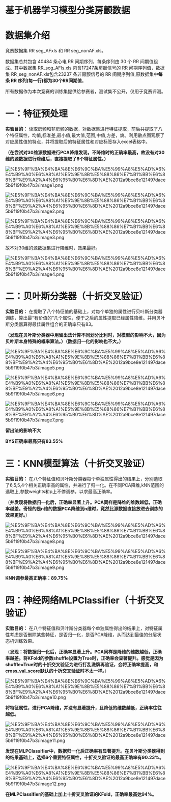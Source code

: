 # 基于机器学习模型分类房颤数据
# **数据集介绍**
竞赛数据集 RR seg_AFxls 和 RR seg_nonAF.xls。


数据集总共包含 40484 条心电 RR 间期序列，每条序列由
30 个 RR 间期值组成。其中数据集 RR_scg_AFls.xls 包含17247条房额信号的 RR 间期序列值，数据集 RR_seg_nonAF.xls包含23237 条非房颤信号的 RR 间期序列值,原数据集中**每条 RR 序列(每一行)都为30个RR间期值**。

所有数据作为本次竞赛的训练集提供给参赛者，测试集不公开，仅用于竞赛评测。
# **一：特征预处理**

**实验目的：** 读取房颤和非房颤的数据，对数据集进行特征提取，前后共提取了八个特征属性，均值,标准差,最小值,最大值,范围,中值,方差，熵。利用散点图观察了对应属性值的特点，并将提取后的特征属性和对应标签存入excel表格中。

**（在尝试对30维源数据进行PCA降维发现，不降维时的正确率最高，故没有对30维的源数据进行降维后，直接提取了8个特征属性。）**

![%E5%9F%BA%E4%BA%8E%E6%9C%BA%E5%99%A8%E5%AD%A6%E4%B9%A0%E6%A8%A1%E5%9E%8B%E5%88%86%E7%B1%BB%E6%88%BF%E9%A2%A4%E6%95%B0%E6%8D%AE%2012a9bce8e121497dace5b9f19f0b47b3/image1.png](%E5%9F%BA%E4%BA%8E%E6%9C%BA%E5%99%A8%E5%AD%A6%E4%B9%A0%E6%A8%A1%E5%9E%8B%E5%88%86%E7%B1%BB%E6%88%BF%E9%A2%A4%E6%95%B0%E6%8D%AE%2012a9bce8e121497dace5b9f19f0b47b3/image1.png)

![%E5%9F%BA%E4%BA%8E%E6%9C%BA%E5%99%A8%E5%AD%A6%E4%B9%A0%E6%A8%A1%E5%9E%8B%E5%88%86%E7%B1%BB%E6%88%BF%E9%A2%A4%E6%95%B0%E6%8D%AE%2012a9bce8e121497dace5b9f19f0b47b3/image2.png](%E5%9F%BA%E4%BA%8E%E6%9C%BA%E5%99%A8%E5%AD%A6%E4%B9%A0%E6%A8%A1%E5%9E%8B%E5%88%86%E7%B1%BB%E6%88%BF%E9%A2%A4%E6%95%B0%E6%8D%AE%2012a9bce8e121497dace5b9f19f0b47b3/image2.png)

![%E5%9F%BA%E4%BA%8E%E6%9C%BA%E5%99%A8%E5%AD%A6%E4%B9%A0%E6%A8%A1%E5%9E%8B%E5%88%86%E7%B1%BB%E6%88%BF%E9%A2%A4%E6%95%B0%E6%8D%AE%2012a9bce8e121497dace5b9f19f0b47b3/image3.png](%E5%9F%BA%E4%BA%8E%E6%9C%BA%E5%99%A8%E5%AD%A6%E4%B9%A0%E6%A8%A1%E5%9E%8B%E5%88%86%E7%B1%BB%E6%88%BF%E9%A2%A4%E6%95%B0%E6%8D%AE%2012a9bce8e121497dace5b9f19f0b47b3/image3.png)

故不对30维的源数据集进行降维时，效果最好。

![%E5%9F%BA%E4%BA%8E%E6%9C%BA%E5%99%A8%E5%AD%A6%E4%B9%A0%E6%A8%A1%E5%9E%8B%E5%88%86%E7%B1%BB%E6%88%BF%E9%A2%A4%E6%95%B0%E6%8D%AE%2012a9bce8e121497dace5b9f19f0b47b3/image4.png](%E5%9F%BA%E4%BA%8E%E6%9C%BA%E5%99%A8%E5%AD%A6%E4%B9%A0%E6%A8%A1%E5%9E%8B%E5%88%86%E7%B1%BB%E6%88%BF%E9%A2%A4%E6%95%B0%E6%8D%AE%2012a9bce8e121497dace5b9f19f0b47b3/image4.png)

# **二：贝叶斯分类器（十折交叉验证）**

**实验目的：** 
在提取了八个特征值的基础上，对每个单独的属性进行贝叶斯分类器训练，算出最“有价值的”几个属性，便于之后的属性提取已经属性降维。并用贝叶斯分类器算得最佳属性组合的正确率只有83。

**（发现在贝叶斯分类器中用留出法计算不同划分比利时，对模型的影响不大，因为贝叶斯本身特殊的概率算法。）（数据归一化的影响也不大。）**

![%E5%9F%BA%E4%BA%8E%E6%9C%BA%E5%99%A8%E5%AD%A6%E4%B9%A0%E6%A8%A1%E5%9E%8B%E5%88%86%E7%B1%BB%E6%88%BF%E9%A2%A4%E6%95%B0%E6%8D%AE%2012a9bce8e121497dace5b9f19f0b47b3/image5.png](%E5%9F%BA%E4%BA%8E%E6%9C%BA%E5%99%A8%E5%AD%A6%E4%B9%A0%E6%A8%A1%E5%9E%8B%E5%88%86%E7%B1%BB%E6%88%BF%E9%A2%A4%E6%95%B0%E6%8D%AE%2012a9bce8e121497dace5b9f19f0b47b3/image5.png)

![%E5%9F%BA%E4%BA%8E%E6%9C%BA%E5%99%A8%E5%AD%A6%E4%B9%A0%E6%A8%A1%E5%9E%8B%E5%88%86%E7%B1%BB%E6%88%BF%E9%A2%A4%E6%95%B0%E6%8D%AE%2012a9bce8e121497dace5b9f19f0b47b3/image6.png](%E5%9F%BA%E4%BA%8E%E6%9C%BA%E5%99%A8%E5%AD%A6%E4%B9%A0%E6%A8%A1%E5%9E%8B%E5%88%86%E7%B1%BB%E6%88%BF%E9%A2%A4%E6%95%B0%E6%8D%AE%2012a9bce8e121497dace5b9f19f0b47b3/image6.png)

![%E5%9F%BA%E4%BA%8E%E6%9C%BA%E5%99%A8%E5%AD%A6%E4%B9%A0%E6%A8%A1%E5%9E%8B%E5%88%86%E7%B1%BB%E6%88%BF%E9%A2%A4%E6%95%B0%E6%8D%AE%2012a9bce8e121497dace5b9f19f0b47b3/image7.png](%E5%9F%BA%E4%BA%8E%E6%9C%BA%E5%99%A8%E5%AD%A6%E4%B9%A0%E6%A8%A1%E5%9E%8B%E5%88%86%E7%B1%BB%E6%88%BF%E9%A2%A4%E6%95%B0%E6%8D%AE%2012a9bce8e121497dace5b9f19f0b47b3/image7.png)

**留出法的影响不大**

**BYS正确率最高只有83.55%**

# **三：KNN模型算法（十折交叉验证）**

**实验目的：**
在八个特征值和贝叶斯分类器每个单独属性得出的结果上，分别选取了6,5,5,4个相关正确率高的属性，并进行了归一化。在不同PCA降维,kNN范围的选取上,参数weights和p上不停调参，以求最高正确率。

（**并发现将数据归一化后，正确率显著上升。PCA同样是降维的维数越低，正确率越差。奇怪的是n维的数据PCA降维到n维时，竟然比源数据直接放进去训练的效果更好。**）

![%E5%9F%BA%E4%BA%8E%E6%9C%BA%E5%99%A8%E5%AD%A6%E4%B9%A0%E6%A8%A1%E5%9E%8B%E5%88%86%E7%B1%BB%E6%88%BF%E9%A2%A4%E6%95%B0%E6%8D%AE%2012a9bce8e121497dace5b9f19f0b47b3/image8.png](%E5%9F%BA%E4%BA%8E%E6%9C%BA%E5%99%A8%E5%AD%A6%E4%B9%A0%E6%A8%A1%E5%9E%8B%E5%88%86%E7%B1%BB%E6%88%BF%E9%A2%A4%E6%95%B0%E6%8D%AE%2012a9bce8e121497dace5b9f19f0b47b3/image8.png)

![%E5%9F%BA%E4%BA%8E%E6%9C%BA%E5%99%A8%E5%AD%A6%E4%B9%A0%E6%A8%A1%E5%9E%8B%E5%88%86%E7%B1%BB%E6%88%BF%E9%A2%A4%E6%95%B0%E6%8D%AE%2012a9bce8e121497dace5b9f19f0b47b3/image9.png](%E5%9F%BA%E4%BA%8E%E6%9C%BA%E5%99%A8%E5%AD%A6%E4%B9%A0%E6%A8%A1%E5%9E%8B%E5%88%86%E7%B1%BB%E6%88%BF%E9%A2%A4%E6%95%B0%E6%8D%AE%2012a9bce8e121497dace5b9f19f0b47b3/image9.png)

**KNN调参最高正确率：89.75%**

# **四：神经网络MLPClassifier（十折交叉验证）**

**实验目的：**
在八个特征值和贝叶斯分类器每个单独属性得出的结果上，对特征属性考虑是否删除某些特征，是否归一化，是否PCA降维，从而达到最佳的分层状态机训练效果。

（**发现：将数据归一化后，正确率显著上升。PCA同样是降维的维数越低，正确率越差。将KFold的参数shuffle设置为True时，正确率会显著提升。感觉是因为shuffle=True时的十折交叉验证为进行打乱洗牌再验证，会将正确率提高，和cross_val_score默认的十折交叉验证时不太一样。**）

![%E5%9F%BA%E4%BA%8E%E6%9C%BA%E5%99%A8%E5%AD%A6%E4%B9%A0%E6%A8%A1%E5%9E%8B%E5%88%86%E7%B1%BB%E6%88%BF%E9%A2%A4%E6%95%B0%E6%8D%AE%2012a9bce8e121497dace5b9f19f0b47b3/image10.png](%E5%9F%BA%E4%BA%8E%E6%9C%BA%E5%99%A8%E5%AD%A6%E4%B9%A0%E6%A8%A1%E5%9E%8B%E5%88%86%E7%B1%BB%E6%88%BF%E9%A2%A4%E6%95%B0%E6%8D%AE%2012a9bce8e121497dace5b9f19f0b47b3/image10.png)

**将特征属性，进行PCA降维，并没有显著提升，且降低的维数越低，正确率往往越低。**

![%E5%9F%BA%E4%BA%8E%E6%9C%BA%E5%99%A8%E5%AD%A6%E4%B9%A0%E6%A8%A1%E5%9E%8B%E5%88%86%E7%B1%BB%E6%88%BF%E9%A2%A4%E6%95%B0%E6%8D%AE%2012a9bce8e121497dace5b9f19f0b47b3/image11.png](%E5%9F%BA%E4%BA%8E%E6%9C%BA%E5%99%A8%E5%AD%A6%E4%B9%A0%E6%A8%A1%E5%9E%8B%E5%88%86%E7%B1%BB%E6%88%BF%E9%A2%A4%E6%95%B0%E6%8D%AE%2012a9bce8e121497dace5b9f19f0b47b3/image11.png)

**发现在MLPClassifier中，数据归一化后正确率有显著提升。在贝叶斯分类器得到的结果基础上，选择6个重要特征属性，十折交叉验证的最高正确率有90.23%。**

![%E5%9F%BA%E4%BA%8E%E6%9C%BA%E5%99%A8%E5%AD%A6%E4%B9%A0%E6%A8%A1%E5%9E%8B%E5%88%86%E7%B1%BB%E6%88%BF%E9%A2%A4%E6%95%B0%E6%8D%AE%2012a9bce8e121497dace5b9f19f0b47b3/image12.png](%E5%9F%BA%E4%BA%8E%E6%9C%BA%E5%99%A8%E5%AD%A6%E4%B9%A0%E6%A8%A1%E5%9E%8B%E5%88%86%E7%B1%BB%E6%88%BF%E9%A2%A4%E6%95%B0%E6%8D%AE%2012a9bce8e121497dace5b9f19f0b47b3/image12.png)

**在MLPClassifier的基础上加上十折交叉验证的KFold，正确率最高达94%。**